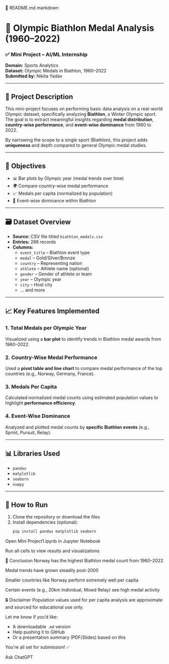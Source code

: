 📘 README.md
markdown

# 🏅 Olympic Biathlon Medal Analysis (1960–2022)

### ✅ Mini Project – AI/ML Internship  
**Domain:** Sports Analytics  
**Dataset:** Olympic Medals in Biathlon, 1960–2022  
**Submitted by:** Nikita Yadav  

---

## 📌 Project Description

This mini-project focuses on performing basic data analysis on a real-world Olympic dataset, specifically analyzing **Biathlon**, a Winter Olympic sport. The goal is to extract meaningful insights regarding **medal distribution**, **country-wise performance**, and **event-wise dominance** from 1960 to 2022.

By narrowing the scope to a single sport (Biathlon), this project adds **uniqueness** and depth compared to general Olympic medal studies.

---

## 🧠 Objectives

- 📊 Bar plots by Olympic year (medal trends over time)  
- 🌍 Compare country-wise medal performance  
- 📈 Medals per capita (normalized by population)  
- 🥇 Event-wise dominance within Biathlon  

---

## 🗃️ Dataset Overview

- **Source:** CSV file titled `biathlon_medals.csv`  
- **Entries:** 286 records  
- **Columns:**  
  - `event_title` – Biathlon event type  
  - `medal` – Gold/Silver/Bronze  
  - `country` – Representing nation  
  - `athlete` – Athlete name (optional)  
  - `gender` – Gender of athlete or team  
  - `year` – Olympic year  
  - `city` – Host city  
  - ... and more

---

## 📈 Key Features Implemented

### 1. Total Medals per Olympic Year
Visualized using a **bar plot** to identify trends in Biathlon medal awards from 1960–2022.

### 2. Country-Wise Medal Performance
Used a **pivot table and line chart** to compare medal performance of the top countries (e.g., Norway, Germany, France).

### 3. Medals Per Capita
Calculated normalized medal counts using estimated population values to highlight **performance efficiency**.

### 4. Event-Wise Dominance
Analyzed and plotted medal counts by **specific Biathlon events** (e.g., Sprint, Pursuit, Relay).

---

## 📊 Libraries Used

- `pandas`  
- `matplotlib`  
- `seaborn`  
- `numpy`

---

## 📌 How to Run

1. Clone the repository or download the files  
2. Install dependencies (optional):  
   ```bash
   pip install pandas matplotlib seaborn
Open Mini Project1.ipynb in Jupyter Notebook

Run all cells to view results and visualizations

📝 Conclusion
Norway has the highest Biathlon medal count from 1960–2022

Medal trends have grown steadily post-2000

Smaller countries like Norway perform extremely well per capita

Certain events (e.g., 20km Individual, Mixed Relay) see high medal activity

🔒 Disclaimer
Population values used for per capita analysis are approximate and sourced for educational use only.

Let me know if you’d like:
- A downloadable `.md` version
- Help pushing it to GitHub
- Or a presentation summary (PDF/Slides) based on this

You're all set for submission! ✅








Ask ChatGPT
